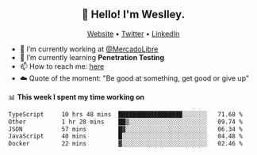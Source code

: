 <h2 align="center">👋 Hello! I'm Weslley.</h2>
<p align="center">
  <a href="http://weslleyneri.com.br">Website</a> •
  <a href="https://twitter.com/Weslley_Neri">Twitter</a> •
  <a href="https://www.linkedin.com/in/weslley-neri-3658908b">LinkedIn</a>
</p>


- 🔭 I’m currently working at [@MercadoLibre](https://github.com/mercadolibre)
- 🌱 I’m currently learning **Penetration Testing**
- 📫 How to reach me: [here](mailto:weslley39@gmail.com)
- ☁️ Quote of the moment: "Be good at something, get good or give up"

📊 **This week I spent my time working on**
<!--START_SECTION:waka-->

```txt
TypeScript     10 hrs 48 mins  ██████████████████░░░░░░░   71.68 %
Other          1 hr 28 mins    ██▒░░░░░░░░░░░░░░░░░░░░░░   09.74 %
JSON           57 mins         █▓░░░░░░░░░░░░░░░░░░░░░░░   06.34 %
JavaScript     40 mins         █░░░░░░░░░░░░░░░░░░░░░░░░   04.48 %
Docker         22 mins         ▓░░░░░░░░░░░░░░░░░░░░░░░░   02.46 %
```

<!--END_SECTION:waka-->

<!-- Inspired by https://github.com/gruselhaus/gruselhaus -->